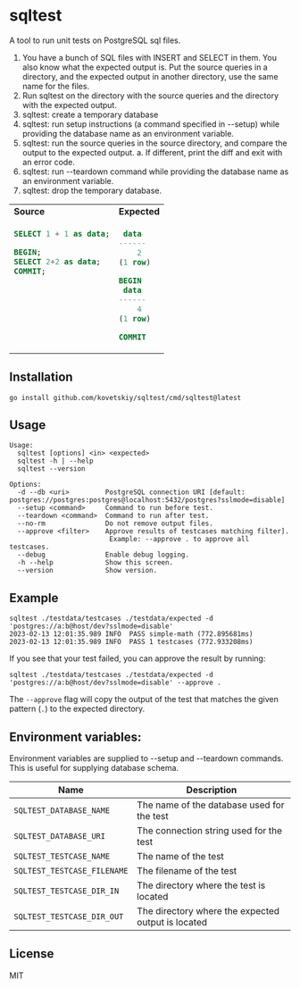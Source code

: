# sqltest

A tool to run unit tests on PostgreSQL sql files.

1. You have a bunch of SQL files with INSERT and SELECT in them. You also know what the expected output is.
    Put the source queries in a directory, and the expected output in another directory, use the same name for the files.
2. Run sqltest on the directory with the source queries and the directory with the expected output.
3. sqltest: create a temporary database
4. sqltest: run setup instructions (a command specified in --setup) while providing the database
   name as an environment variable.
5. sqltest: run the source queries in the source directory, and compare the output to the expected output.
    a. If different, print the diff and exit with an error code.
6. sqltest: run --teardown command while providing the database name as an environment variable.
7. sqltest: drop the temporary database.

<table border="0">
<tr>
<td style="vertical-align: top">
<b>Source</b>
</td>
<td style="vertical-align: top">
<b>Expected</b>
</td>
</tr>
<tr>
<td style="vertical-align: top">

```sql
SELECT 1 + 1 as data;

BEGIN;
SELECT 2+2 as data;
COMMIT;
```

</td>
<td>

```sql
 data 
------
    2
(1 row)

BEGIN
 data 
------
    4
(1 row)

COMMIT
```

</td>
</tr></table>

## Installation

```
go install github.com/kovetskiy/sqltest/cmd/sqltest@latest
```

## Usage

```
Usage:
  sqltest [options] <in> <expected>
  sqltest -h | --help
  sqltest --version

Options:
  -d --db <uri>         PostgreSQL connection URI [default: postgres://postgres:postgres@localhost:5432/postgres?sslmode=disable]
  --setup <command>     Command to run before test.
  --teardown <command>  Command to run after test.
  --no-rm               Do not remove output files.
  --approve <filter>    Approve results of testcases matching filter].
                         Example: --approve . to approve all testcases.
  --debug               Enable debug logging.
  -h --help             Show this screen.
  --version             Show version.
```

## Example

```
sqltest ./testdata/testcases ./testdata/expected -d 'postgres://a:b@host/dev?sslmode=disable'
2023-02-13 12:01:35.989 INFO  PASS simple-math (772.895681ms)
2023-02-13 12:01:35.989 INFO  PASS 1 testcases (772.933208ms)
```

If you see that your test failed, you can approve the result by running:

```
sqltest ./testdata/testcases ./testdata/expected -d 'postgres://a:b@host/dev?sslmode=disable' --approve .
```

The `--approve` flag will copy the output of the test that matches the given pattern (`.`) to the expected directory.

## Environment variables:

Environment variables are supplied to --setup and --teardown commands. This is useful for supplying
database schema.

Name                        | Description
---                         | ---
`SQLTEST_DATABASE_NAME`     | The name of the database used for the test
`SQLTEST_DATABASE_URI`      | The connection string used for the test
`SQLTEST_TESTCASE_NAME`     | The name of the test
`SQLTEST_TESTCASE_FILENAME` | The filename of the test
`SQLTEST_TESTCASE_DIR_IN`   | The directory where the test is located
`SQLTEST_TESTCASE_DIR_OUT`  | The directory where the expected output is located

## License

MIT
